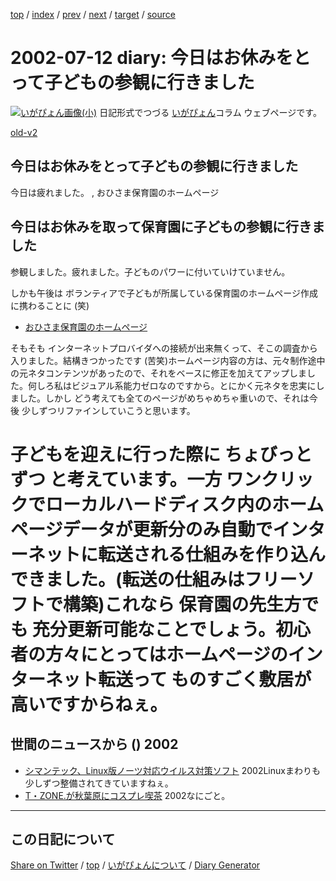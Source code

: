 [top](https://igapyon.github.io/diary/) 
 / [index](https://igapyon.github.io/diary/2002/index.html) 
 / [prev](https://igapyon.github.io/diary/2002/ig020711.html) 
 / [next](https://igapyon.github.io/diary/2002/ig020715.html) 
 / [target](https://igapyon.github.io/diary/2002/ig020712.html) 
 / [source](https://github.com/igapyon/diary/blob/gh-pages/2002/ig020712.html.src.md) 

2002-07-12 diary: 今日はお休みをとって子どもの参観に行きました
=====================================================================================================
[![いがぴょん画像(小)](https://igapyon.github.io/diary/images/iga200306s.jpg "いがぴょん")](https://igapyon.github.io/diary/memo/memoigapyon.html) 日記形式でつづる [いがぴょん](https://igapyon.github.io/diary/memo/memoigapyon.html)コラム ウェブページです。

[old-v2](ig020712-orig.html)

## 今日はお休みをとって子どもの参観に行きました

今日は疲れました。 , おひさま保育園のホームページ


## 今日はお休みを取って保育園に子どもの参観に行きました

参観しました。疲れました。子どものパワーに付いていけていません。

しかも午後は ボランティアで子どもが所属している保育園のホームページ作成に携わることに
(笑)

* [おひさま保育園のホームページ](http://www2.odn.ne.jp/~cds71160/)

そもそも インターネットプロバイダへの接続が出来無くって、そこの調査から入りました。結構きつかったです
(苦笑)ホームページ内容の方は、元々制作途中の元ネタコンテンツがあったので、それをベースに修正を加えてアップしました。何しろ私はビジュアル系能力ゼロなのですから。とにかく元ネタを忠実にしました。しかし どう考えても全てのページがめちゃめちゃ重いので、それは今後 少しずつリファインしていこうと思います。
# 子どもを迎えに行った際に ちょびっとずつ と考えています。一方 ワンクリックでローカルハードディスク内のホームページデータが更新分のみ自動でインターネットに転送される仕組みを作り込んできました。(転送の仕組みはフリーソフトで構築)これなら 保育園の先生方でも 充分更新可能なことでしょう。初心者の方々にとってはホームページのインターネット転送って ものすごく敷居が高いですからねぇ。

## 世間のニュースから () 2002

* [シマンテック、Linux版ノーツ対応ウイルス対策ソフト](http://biztech.nikkeibp.co.jp/wcs/show/leaf?CID=onair/biztech/prom/195709)  2002Linuxまわりも少しずつ整備されてきていますねぇ。
* [T・ZONE.が秋葉原にコスプレ喫茶](http://www.zdnet.co.jp/news/0207/11/njbt_05.html)  2002なにごと。

----------------------------------------------------------------------------------------------------

## この日記について

[Share on Twitter](https://twitter.com/intent/tweet?hashtags=igapyon%2Cdiary%2C%E3%81%84%E3%81%8C%E3%81%B4%E3%82%87%E3%82%93&text=%E4%BB%8A%E6%97%A5%E3%81%AF%E3%81%8A%E4%BC%91%E3%81%BF%E3%82%92%E3%81%A8%E3%81%A3%E3%81%A6%E5%AD%90%E3%81%A9%E3%82%82%E3%81%AE%E5%8F%82%E8%A6%B3%E3%81%AB%E8%A1%8C%E3%81%8D%E3%81%BE%E3%81%97%E3%81%9F&url=https%3A%2F%2Figapyon.github.io%2Fdiary%2F2002%2Fig020712.html) / [top](../index.html/) / [いがぴょんについて](https://igapyon.github.io/diary/memo/memoigapyon.html) / [Diary Generator](https://github.com/igapyon/igapyonv3)
